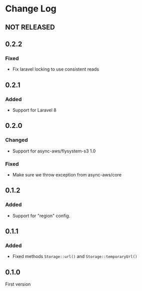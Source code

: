 # Change Log

## NOT RELEASED

## 0.2.2

### Fixed

- Fix laravel locking to use consistent reads

## 0.2.1

### Added

- Support for Laravel 8

## 0.2.0

### Changed

- Support for async-aws/flysystem-s3 1.0

### Fixed

- Make sure we throw exception from async-aws/core

## 0.1.2

### Added

- Support for "region" config.

## 0.1.1

### Added

- Fixed methods `Storage::url()` and `Storage::temporaryUrl()`

## 0.1.0

First version

